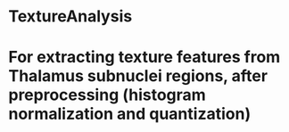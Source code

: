 # TextureAnalysis
# For extracting texture features from Thalamus subnuclei regions, after preprocessing (histogram normalization and quantization)
